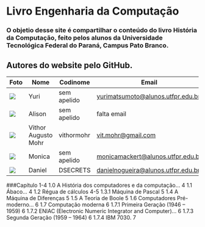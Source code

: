 
# Livro Engenharia da Computação

### O objetio desse site é compartilhar o conteúdo do livro História da Computação, feito pelos alunos da Universidade Tecnológica Federal do Paraná, Campus Pato Branco.

## Autores do website pelo GitHub.

| Foto | Nome | Codinome | Email |
| ------ | ---- | -------- | ----- |
| ![](https://i.imgur.com/vPAIs0A.jpg?width=400)  | Yuri | sem apelido | yurimatsumoto@alunos.utfpr.edu.br
| ![](https://i.imgur.com/cmOzji6.jpg?width=400)  | Alison | sem apelido | falta email
| ![](https://i.imgur.com/8iWHdZP.png?width=400)  | Vithor Augusto Mohr | vithormohr | vit.mohr@gmail.com
| ![](https://i.imgur.com/X3zlxSS.jpg?width=400)  | Monica | sem apelido | monicamackert@alunos.utfpr.edu.br
| ![](https://i.imgur.com/H7GEyhm.jpg?width=400)  | Daniel| DSECRETS | danielnogueira@alunos.utfpr.edu.br

###Capítulo 1-4
1.0 A História dos computadores e da computação… 4
1.1 Ábaco… 4
1.2 Régua de cálculos 4-5
1.3.1 Máquina de Pascal 5
1.4 A Máquina de Diferenças 5
1.5 A Teoria de Boole 5
1.6 Computadores Pré-moderno… 6 
1.7 Computação moderna 6
1.7.1 Primeira Geração (1946 – 1959) 6
1.7.2 ENIAC (Electronic Numeric Integrator and Computer)… 6
1.7.3 Segunda Geração (1959 – 1964) 6
1.7.4 IBM 7030.	7
